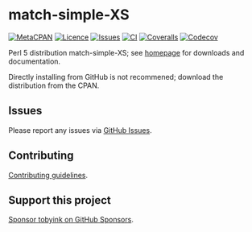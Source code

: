 # match-simple-XS

[![MetaCPAN](https://img.shields.io/cpan/v/match-simple-XS.svg)](https://metacpan.org/release/match-simple-XS)
[![Licence](https://img.shields.io/cpan/l/match-simple-XS)](https://metacpan.org/dist/match-simple-XS/source/LICENSE)
[![Issues](https://img.shields.io/github/issues/tobyink/p5-match-simple-xs)](https://github.com/tobyink/p5-match-simple-xs/issues)
[![CI](https://github.com/tobyink/p5-match-simple-xs/workflows/CI/badge.svg)](https://github.com/tobyink/p5-match-simple-xs/actions)
[![Coveralls](https://coveralls.io/repos/tobyink/p5-match-simple-xs/badge.svg?branch=master&amp;service=github)](https://coveralls.io/github/tobyink/p5-match-simple-xs)
[![Codecov](https://codecov.io/gh/tobyink/p5-match-simple-xs/branch/master/graph/badge.svg)](https://codecov.io/gh/tobyink/p5-match-simple-xs)

Perl 5 distribution match-simple-XS; see [homepage](https://metacpan.org/release/match-simple-XS)
for downloads and documentation.

Directly installing from GitHub is not recommened; download the distribution
from the CPAN.

## Issues

Please report any issues via [GitHub Issues](https://github.com/tobyink/p5-match-simple-xs/issues).

## Contributing

[Contributing guidelines](https://toby.ink/open-source/contributing/).

## Support this project

[Sponsor tobyink on GitHub Sponsors](https://github.com/sponsors/tobyink).
